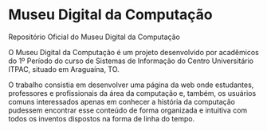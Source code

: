 # Museu Digital da Computação
Repositório Oficial do Museu Digital da Computação

O Museu Digital da Computação é um projeto desenvolvido por acadêmicos do 1º Período do curso de Sistemas de Informação do Centro Universitário ITPAC, situado em Araguaína, TO.

O trabalho consistia em desenvolver uma página da web onde estudantes, professores e profissionais da área da computação e, também, os usuários comuns interessados apenas em conhecer a história da computação pudessem encontrar esse conteúdo de forma organizada e intuitiva com todos os inventos dispostos na forma de linha do tempo.
